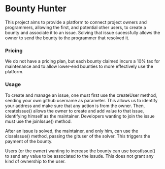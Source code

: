 # Bounty Hunter

This project aims to provide a platform to connect project owners and programmers, allowing the first, and potential other users, to create a bounty and associate
it to an issue. Solving that issue sucessfully allows the owner to send the bounty to the programmer that resolved it.

### Pricing
 We do not have a pricing plan, but each bounty claimed incurs a 10% tax for maintenance and to allow lower-end bounties to more effectively use the platform.
 
### Usage
 To create and manage an issue, one must first use the createUser method, sending your own github username as parameter. This allows us to identify your address and
 make sure that any action is from the owner. Then, createIssue() allows the owner to create and add value to that issue, identifying himself as the maintainer.
 Developers wanting to join the issue must use the joinIssue() method.
 
 After an issue is solved, the maintainer, and only him, can use the closeIssue() method, passing the gituser of the solver. This triggers the payment of the bounty.
 
 Users (or the owner) wanting to increase the bounty can use boostIssue() to send any value to be associated to the issude. This does not grant any kind of ownership
 to the user.
